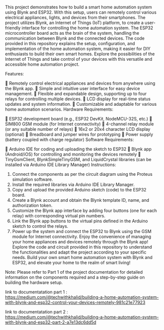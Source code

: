 This project demonstrates how to build a smart home automation system using Blynk and ESP32. With this setup, users can remotely control various electrical appliances, lights, and devices from their smartphones. The project utilizes Blynk, an Internet of Things (IoT) platform, to create a user-friendly interface for controlling the home automation system. The ESP32 microcontroller board acts as the brain of the system, handling the communication between Blynk and the connected devices. The code provided in this repository explains the setup, configuration, and implementation of the home automation system, making it easier for DIY enthusiasts to build their own smart homes. Explore the possibilities of the Internet of Things and take control of your devices with this versatile and accessible home automation project.

Features:

	Remotely control electrical appliances and devices from anywhere using the Blynk app.
	Simple and intuitive user interface for easy device management.
	Flexible and expandable design, supporting up to four relays for controlling multiple devices.
	LCD display for real-time status updates and system information.
	Customizable and adaptable for various home automation scenarios.
Hardware Requirements:

	ESP32 development board (e.g., ESP32 DevKit, NodeMCU-32S, etc.)
	SIM800 GSM module (for Internet connectivity)
	4-channel relay module (or any suitable number of relays)
	16x2 or 20x4 character LCD display (optional)
	Breadboard and jumper wires for prototyping
	Power supply (battery coupled with charge regulator)
Software Requirements:

	Arduino IDE for coding and uploading the sketch to ESP32
	Blynk app (Android/iOS) for controlling and monitoring the devices remotely
	TinyGsmClient, BlynkSimpleTinyGSM, and LiquidCrystal libraries (can be installed via Arduino IDE Library Manager)
Instructions:

1.	Connect the components as per the circuit diagram using the Proteus simulation software.
2.	Install the required libraries via Arduino IDE Library Manager.
3.	Copy and upload the provided Arduino sketch (code) to the ESP32 board.
4.	Create a Blynk account and obtain the Blynk template ID, name, and authorization token.
5.	Customize the Blynk app interface by adding four buttons (one for each relay) with corresponding virtual pin numbers.
6.	Link the Blynk app buttons to the virtual pins defined in the Arduino sketch to control the relays.
7.	Power up the system and connect the ESP32 to Blynk using the GSM module for Internet connectivity.
Enjoy the convenience of managing your home appliances and devices remotely through the Blynk app!
Explore the code and circuit provided in this repository to understand the functionalities and adapt the project according to your specific needs. Build your own smart home automation system with Blynk and ESP32, and elevate your home to the realm of smart living!

Note: Please refer to Part 1 of the project documentation for detailed information on the components required and a step-by-step guide on building the hardware setup.

link to documentatation part 1 : https://medium.com/@techwithkhalid/building-a-home-automation-system-with-blynk-and-esp32-control-your-devices-remotely-981c21e77923

link to documentatation part 2 : https://medium.com/@techwithkhalid/building-a-home-automation-system-with-blynk-and-esp32-part-2-a7e13dc6dd5d
